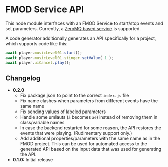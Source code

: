 # FMOD Service API

This node module interfaces with an FMOD Service to start/stop events and set parameters. Currently,
a [ZeroMQ based service][service] is supported.

A code generator additionally generates an API specifically for a project, which supports code like this:

```ts
await player.musicLevel01.start();
await player.musicLevel01.stinger.setValue( 1 );
await player.uiCancel.play();
```

[service]: https://github.com/Granjow/fmod-service

## Changelog

* **0.2.0**
  * Fix package.json to point to the correct `index.js` file
  * Fix name clashes when parameters from different events have the same name
  * Fix sending values of labeled parameters
  * Handle some umlauts (`ä` becomes `ae`) instead of removing them in class/variable names
  * In case the backend restarted for some reason, the API restores the events that were playing.
    (Rudimentary support only.)
  * Add additional properties/parameters with the same name as in the FMOD project.
    This can be used for automated access to the generated API based on the input data that was used
    for generating the API.
* **0.1.0:** Initial release
